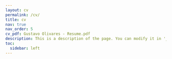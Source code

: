 ```yaml
---
layout: cv
permalink: /cv/
title: cv
nav: true
nav_order: 5
cv_pdf: Gustavo Olivares - Resume.pdf
description: This is a description of the page. You can modify it in '_pages/cv.md'. You can also change or remove the top pdf download button.
toc:
  sidebar: left
---
```

